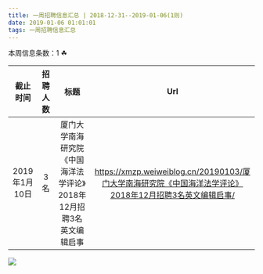 ```yaml
---
title: 一周招聘信息汇总 | 2018-12-31--2019-01-06(1则)
date: 2019-01-06 01:01:01
tags: 一周招聘信息汇总
---
```

本周信息条数：1   ☘ 
<!-- more -->

| 截止时间 | 招聘人数 | 标题 | Url |
| :-: | :-: | :-: | :-: |
| 2019年1月10日 | 3名 | 厦门大学南海研究院《中国海洋法学评论》2018年12月招聘3名英文编辑启事|https://xmzp.weiweiblog.cn/20190103/厦门大学南海研究院《中国海洋法学评论》2018年12月招聘3名英文编辑启事/ |
![](https://cdn.weiweiblog.cn/20181015134814.png)